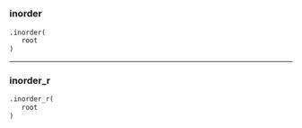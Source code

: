 #


### inorder
```python
.inorder(
   root
)
```


----


### inorder_r
```python
.inorder_r(
   root
)
```

